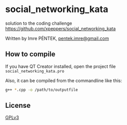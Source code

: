# social_networking_kata
solution to the coding challenge <https://github.com/xpeppers/social_networking_kata>

Written by Imre PÉNTEK, <pentek.imre@gmail.com>

## How to compile

If you have QT Creator installed, open the project file ```social_networking_kata.pro```

Also, it can be compiled from the commandline like this:
```bash
g++ *.cpp -o /path/to/outputfile
```

## License
[GPLv3](https://www.gnu.org/licenses/gpl-3.0.en.html)
